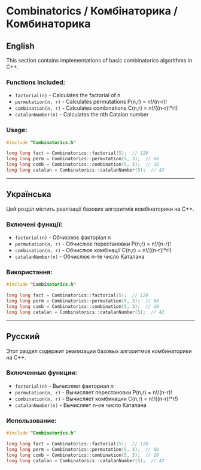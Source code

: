 # Combinatorics / Комбінаторика / Комбинаторика

## English

This section contains implementations of basic combinatorics algorithms in C++.

### Functions Included:
- `factorial(n)` - Calculates the factorial of n
- `permutation(n, r)` - Calculates permutations P(n,r) = n!/(n-r)!
- `combination(n, r)` - Calculates combinations C(n,r) = n!/((n-r)!*r!)
- `catalanNumber(n)` - Calculates the nth Catalan number

### Usage:
```cpp
#include "Combinatorics.h"

long long fact = Combinatorics::factorial(5);  // 120
long long perm = Combinatorics::permutation(5, 3);  // 60
long long comb = Combinatorics::combination(5, 3);  // 10
long long catalan = Combinatorics::catalanNumber(5);  // 42
```

---

## Українська

Цей розділ містить реалізації базових алгоритмів комбінаторики на C++.

### Включені функції:
- `factorial(n)` - Обчислює факторіал n
- `permutation(n, r)` - Обчислює перестановки P(n,r) = n!/(n-r)!
- `combination(n, r)` - Обчислює комбінації C(n,r) = n!/((n-r)!*r!)
- `catalanNumber(n)` - Обчислює n-те число Каталана

### Використання:
```cpp
#include "Combinatorics.h"

long long fact = Combinatorics::factorial(5);  // 120
long long perm = Combinatorics::permutation(5, 3);  // 60
long long comb = Combinatorics::combination(5, 3);  // 10
long long catalan = Combinatorics::catalanNumber(5);  // 42
```

---

## Русский

Этот раздел содержит реализации базовых алгоритмов комбинаторики на C++.

### Включенные функции:
- `factorial(n)` - Вычисляет факториал n
- `permutation(n, r)` - Вычисляет перестановки P(n,r) = n!/(n-r)!
- `combination(n, r)` - Вычисляет комбинации C(n,r) = n!/((n-r)!*r!)
- `catalanNumber(n)` - Вычисляет n-ое число Каталана

### Использование:
```cpp
#include "Combinatorics.h"

long long fact = Combinatorics::factorial(5);  // 120
long long perm = Combinatorics::permutation(5, 3);  // 60
long long comb = Combinatorics::combination(5, 3);  // 10
long long catalan = Combinatorics::catalanNumber(5);  // 42
```